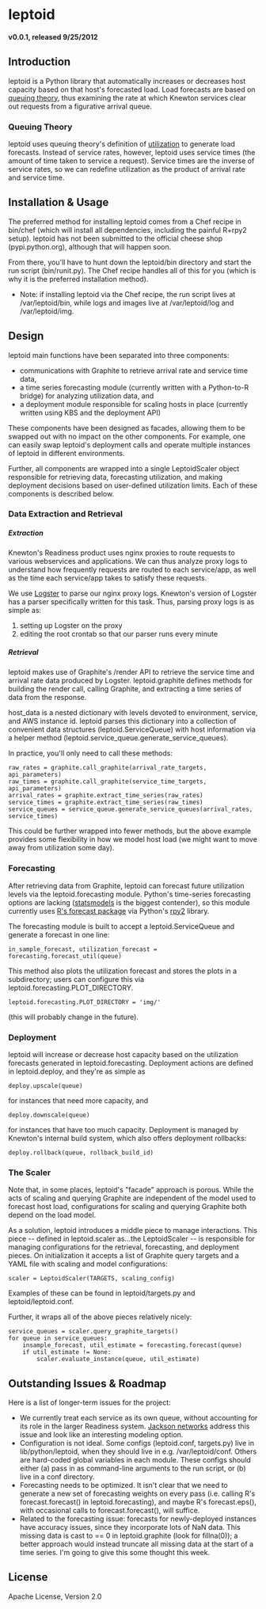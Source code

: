 ﻿# leptoid
#### v0.0.1, released 9/25/2012

## Introduction

leptoid is a Python library that automatically increases or decreases host capacity based on that host's forecasted load. Load forecasts are based on [queuing theory](https://en.wikipedia.org/wiki/Queuing_theory), thus examining the rate at which Knewton services clear out requests from a figurative arrival queue.

### Queuing Theory
leptoid uses queuing theory's definition of [utilization](https://en.wikipedia.org/wiki/Queuing_theory#Utilization) to generate load forecasts. Instead of service rates, however, leptoid uses service times (the amount of time taken to service a request). Service times are the inverse of service rates, so we can redefine utilization as the product of arrival rate and service time.

## Installation & Usage

The preferred method for installing leptoid comes from a Chef recipe in bin/chef (which will install all dependencies, including the painful R+rpy2 setup). leptoid has not been submitted to the official cheese shop (pypi.python.org), although that will happen soon.

From there, you'll have to hunt down the leptoid/bin directory and start the run script (bin/runit.py). The Chef recipe handles all of this for you (which is why it is the preferred installation method).
* Note: if installing leptoid via the Chef recipe, the run script lives at /var/leptoid/bin, while logs and images live at /var/leptoid/log and /var/leptoid/img.


## Design
leptoid main functions have been separated into three components:

* communications with Graphite to retrieve arrival rate and service time data,
* a time series forecasting module (currently written with a Python-to-R bridge) for analyzing utilization data, and
* a deployment module responsible for scaling hosts in place (currently written using KBS and the deployment API)

These components have been designed as facades, allowing them to be swapped out with no impact on the other components. For example, one can easily swap leptoid's deployment calls and operate multiple instances of leptoid in different environments.

Further, all components are wrapped into a single LeptoidScaler object responsible for retrieving data, forecasting utilization, and making deployment decisions based on user-defined utilization limits. Each of these components is described below.

### Data Extraction and Retrieval

##### Extraction
Knewton's Readiness product uses nginx proxies to route requests to various webservices and applications. We can thus analyze proxy logs to understand how frequently requests are routed to each service/app, as well as the time each service/app takes to satisfy these requests.

We use [Logster](http://github.com/etsy/logster) to parse our nginx proxy logs. Knewton's version of Logster has a parser specifically written for this task. Thus, parsing proxy logs is as simple as:
1. setting up Logster on the proxy
2. editing the root crontab so that our parser runs every minute

##### Retrieval

leptoid makes use of Graphite's /render API to retrieve the service time and arrival rate data produced by Logster. leptoid.graphite defines methods for building the render call, calling Graphite, and extracting a time series of data from the response.

host_data is a nested dictionary with levels devoted to environment, service, and AWS instance id. leptoid parses this dictionary into a collection of convenient data structures (leptoid.ServiceQueue) with host information via a helper method (leptoid.service_queue.generate_service_queues).

In practice, you'll only need to call these methods:

    raw_rates = graphite.call_graphite(arrival_rate_targets, api_parameters)
    raw_times = graphite.call_graphite(service_time_targets, api_parameters)
    arrival_rates = graphite.extract_time_series(raw_rates)
    service_times = graphite.extract_time_series(raw_times)
    service_queues = service_queue.generate_service_queues(arrival_rates, service_times)

This could be further wrapped into fewer methods, but the above example provides some flexibility in how we model host load (we might want to move away from utilization some day).

### Forecasting

After retrieving data from Graphite, leptoid can forecast future utilization levels via the leptoid.forecasting module. Python's time-series forecasting options are lacking ([statsmodels](http://github.com/statsmodels/statsmodels) is the biggest contender), so this module currently uses [R's forecast package](http://robjhyndman.com/software/forecast/) via Python's [rpy2](http://rpy.sourceforge.net/rpy2.html) library.

The forecasting module is built to accept a leptoid.ServiceQueue and generate a forecast in one line:

    in_sample_forecast, utilization_forecast = forecasting.forecast_util(queue)

This method also plots the utilization forecast and stores the plots in a subdirectory; users can configure this via leptoid.forecasting.PLOT_DIRECTORY.

    leptoid.forecasting.PLOT_DIRECTORY = 'img/'

(this will probably change in the future).

### Deployment

leptoid will increase or decrease host capacity based on the utilization forecasts generated in leptoid.forecasting. Deployment actions are defined in leptoid.deploy, and they're as simple as

    deploy.upscale(queue)

for instances that need more capacity, and

    deploy.downscale(queue)

for instances that have too much capacity. Deployment is managed by Knewton's internal build system, which also offers deployment rollbacks:

    deploy.rollback(queue, rollback_build_id)

### The Scaler
Note that, in some places, leptoid's "facade" approach is porous. While the acts of scaling and querying Graphite are independent of the model used to forecast host load, configurations for scaling and querying Graphite both depend on the load model.

As a solution, leptoid introduces a middle piece to manage interactions. This piece -- defined in leptoid.scaler as...the LeptoidScaler -- is responsible for managing configurations for the retrieval, forecasting, and deployment pieces. On initialization it accepts a list of Graphite query targets and a YAML file with scaling and model configurations:

    scaler = LeptoidScaler(TARGETS, scaling_config)

Examples of these can be found in leptoid/targets.py and leptoid/leptoid.conf.

Further, it wraps all of the above pieces relatively nicely:

    service_queues = scaler.query_graphite_targets()
    for queue in service_queues:
        insample_forecast, util_estimate = forecasting.forecast(queue)
        if util_estimate != None:
            scaler.evaluate_instance(queue, util_estimate)

## Outstanding Issues & Roadmap

Here is a list of longer-term issues for the project:

* We currently treat each service as its own queue, without accounting for its role in the larger Readiness system. [Jackson networks](https://en.wikipedia.org/wiki/Jackson_network) address this issue and look like an interesting modeling option.
* Configuration is not ideal. Some configs (leptoid.conf, targets.py) live in lib/python/leptoid, when they should live in e.g. /var/leptoid/conf. Others are hard-coded global variables in each module. These configs should either (a) pass in as command-line arguments to the run script, or (b) live in a conf directory.
* Forecasting needs to be optimized. It isn't clear that we need to generate a new set of forecasting weights on every pass (i.e. calling R's forecast.forecast() in leptoid.forecasting), and maybe R's forecast.eps(), with occasional calls to forecast.forecast(), will suffice.
* Related to the forecasting issue: forecasts for newly-deployed instances have accuracy issues, since they incorporate lots of NaN data. This missing data is cast to == 0 in leptoid.graphite (look for fillna(0)); a better approach would instead truncate all missing data at the start of a time series. I'm going to give this some thought this week.

## License

Apache License, Version 2.0
